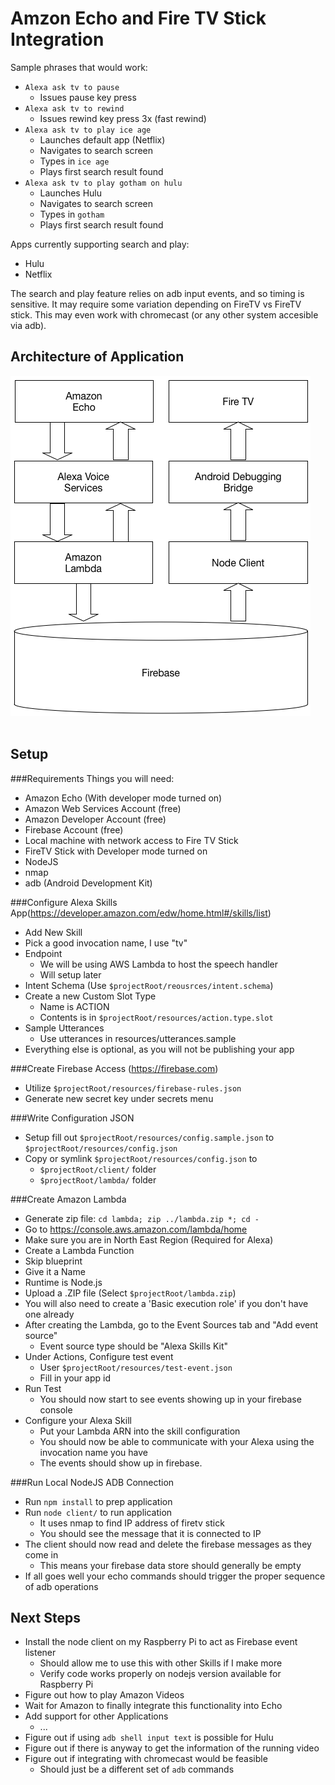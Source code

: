 Amzon Echo and Fire TV Stick Integration
========================================

Sample phrases that would work:
  - `Alexa ask tv to pause`
    - Issues pause key press 
  - `Alexa ask tv to rewind`
    - Issues rewind key press 3x (fast rewind)
  - `Alexa ask tv to play ice age`
    - Launches default app (Netflix)
    - Navigates to search screen
    - Types in `ice age`
    - Plays first search result found
  - `Alexa ask tv to play gotham on hulu`
    - Launches Hulu
    - Navigates to search screen
    - Types in `gotham`
    - Plays first search result found
  
Apps currently supporting search and play:
  - Hulu 
  - Netflix

The search and play feature relies on adb input events, and so timing is sensitive.  It may require some variation depending on FireTV vs FireTV stick.  This may even work with chromecast (or any other system accesible via adb).  

Architecture of Application 
---------------------------------------
![Architecture of Application](/resources/data-flow.png?raw=true "Architecture of Application")
<br><br>


Setup
---------------------------------------

###Requirements
Things you will need:
  - Amazon Echo (With developer mode turned on)
  - Amazon Web Services Account (free)
  - Amazon Developer Account (free)
  - Firebase Account (free)
  - Local machine with network access to Fire TV Stick
  - FireTV Stick with Developer mode turned on
  - NodeJS
  - nmap
  - adb (Android Development Kit)

###Configure Alexa Skills App(https://developer.amazon.com/edw/home.html#/skills/list)
  - Add New Skill
  - Pick a good invocation name, I use "tv"
  - Endpoint
    - We will be using AWS Lambda to host the speech handler
    - Will setup later
  - Intent Schema (Use `$projectRoot/reousrces/intent.schema`)
  - Create a new Custom Slot Type
    - Name is ACTION
    - Contents is in `$projectRoot/resources/action.type.slot`
  - Sample Utterances
    - Use utterances in resources/utterances.sample
  - Everything else is optional, as you will not be publishing your app
  
###Create Firebase Access (https://firebase.com)
  - Utilize `$projectRoot/resources/firebase-rules.json`
  - Generate new secret key under secrets menu
  
###Write Configuration JSON
  - Setup fill out `$projectRoot/resources/config.sample.json` to `$projectRoot/resources/config.json`
  - Copy or symlink `$projectRoot/resources/config.json` to 
    - `$projectRoot/client/` folder 
    - `$projectRoot/lambda/` folder 

###Create Amazon Lambda 
  - Generate zip file: `cd lambda; zip ../lambda.zip *; cd -`
  - Go to https://console.aws.amazon.com/lambda/home
  - Make sure you are in North East Region (Required for Alexa)
  - Create a Lambda Function
  - Skip blueprint
  - Give it a Name
  - Runtime is Node.js
  - Upload a .ZIP file (Select `$projectRoot/lambda.zip`)
  - You will also need to create a 'Basic execution role' if you don't have one already
  - After creating the Lambda, go to the Event Sources tab and "Add event source"
    - Event source type should be "Alexa Skills Kit"
  - Under Actions, Configure test event
    - User `$projectRoot/resources/test-event.json`
    - Fill in your app id 
  - Run Test
    - You should now start to see events showing up in your firebase console
  - Configure your Alexa Skill
    - Put your Lambda ARN into the skill configuration
    - You should now be able to communicate with your Alexa using the invocation name you have
    - The events should show up in firebase.

###Run Local NodeJS ADB Connection
  - Run `npm install` to prep application
  - Run `node client/` to run application
    - It uses nmap to find IP address of firetv stick
    - You should see the message that it is connected to IP
  - The client should now read and delete the firebase messages as they come in
     - This means your firebase data store should generally be empty
  - If all goes well your echo commands should trigger the proper sequence of adb operations
     
     
Next Steps
------------------------------------------------
  * Install the node client on my Raspberry Pi to act as Firebase event listener
    * Should allow me to use this with other Skills if I make more
    * Verify code works properly on nodejs version available for Raspberry Pi
  * Figure out how to play Amazon Videos
  * Wait for Amazon to finally integrate this functionality into Echo
  * Add support for other Applications
    * ...
  * Figure out if using `adb shell input text` is possible for Hulu
  * Figure out if there is anyway to get the information of the running video
  * Figure out if integrating with chromecast would be feasible
     * Should just be a different set of `adb` commands
